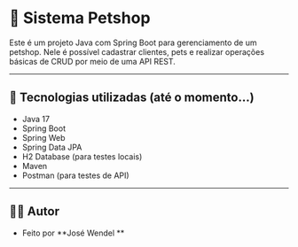 # 🐶 Sistema Petshop

Este é um projeto Java com Spring Boot para gerenciamento de um petshop. Nele é possível cadastrar clientes, pets e realizar operações básicas de CRUD por meio de uma API REST.

---

## 🚀 Tecnologias utilizadas (até o momento...)

- Java 17
- Spring Boot
- Spring Web
- Spring Data JPA
- H2 Database (para testes locais)
- Maven
- Postman (para testes de API)

---
## 👨‍💻 Autor
- Feito por **José Wendel **

